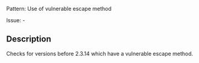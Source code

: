 Pattern: Use of vulnerable escape method

Issue: -

## Description

Checks for versions before 2.3.14 which have a vulnerable escape method.
